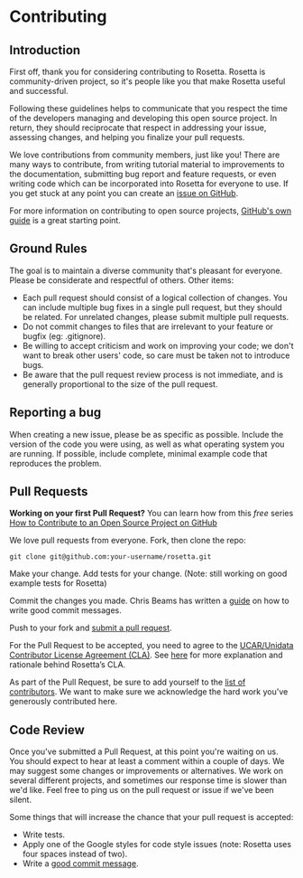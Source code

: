 # Contributing

## Introduction
First off, thank you for considering contributing to Rosetta. Rosetta is community-driven
project, so it's people like you that make Rosetta useful and successful.

Following these guidelines helps to communicate that you respect the time of the
developers managing and developing this open source project. In return, they
should reciprocate that respect in addressing your issue, assessing changes, and
helping you finalize your pull requests.

We love contributions from community members, just like you! There are many ways
to contribute, from writing tutorial material to improvements
to the documentation, submitting bug report and feature requests, or even writing
code which can be incorporated into Rosetta for everyone to use. If you get stuck at
any point you can create an [issue on GitHub](https://github.com/Unidata/rosetta/issues).

For more information on contributing to open source projects,
[GitHub's own guide](https://guides.github.com/activities/contributing-to-open-source/)
is a great starting point.

## Ground Rules
The goal is to maintain a diverse community that's pleasant for everyone. Please
be considerate and respectful of others. Other items:

* Each pull request should consist of a logical collection of changes. You can
  include multiple bug fixes in a single pull request, but they should be related.
  For unrelated changes, please submit multiple pull requests.
* Do not commit changes to files that are irrelevant to your feature or bugfix
  (eg: .gitignore).
* Be willing to accept criticism and work on improving your code; we don't want
  to break other users' code, so care must be taken not to introduce bugs.
* Be aware that the pull request review process is not immediate, and is
  generally proportional to the size of the pull request.

## Reporting a bug
When creating a new issue, please be as specific as possible. Include the version
of the code you were using, as well as what operating system you are running.
If possible, include complete, minimal example code that reproduces the problem.

## Pull Requests
**Working on your first Pull Request?** You can learn how from this *free* series [How to Contribute to an Open Source Project on GitHub](https://egghead.io/series/how-to-contribute-to-an-open-source-project-on-github)

We love pull requests from everyone. Fork, then clone the repo:

    git clone git@github.com:your-username/rosetta.git

Make your change. Add tests for your change. (Note: still working on good example tests for Rosetta)

Commit the changes you made. Chris Beams has written a [guide](http://chris.beams.io/posts/git-commit/) on how to write good commit messages.

Push to your fork and [submit a pull request][pr].

[pr]: https://github.com/Unidata/rosetta/compare/

For the Pull Request to be accepted, you need to agree to the
[UCAR/Unidata Contributor License Agreement (CLA)](https://www.clahub.com/agreements/Unidata/rosetta).
See [here](https://github.com/Unidata/rosetta/blob/master/CLA.md) for more
explanation and rationale behind Rosetta’s CLA.

As part of the Pull Request, be sure to add yourself to the
[list of contributors](https://github.com/Unidata/rosetta/blob/master/CONTRIBUTORS.md).
We want to make sure we acknowledge the hard work you've generously contributed
here.

## Code Review
Once you've submitted a Pull Request, at this point you're waiting on us. You
should expect to hear at least a comment within a couple of days. We may suggest 
some changes or improvements or alternatives. We work on several different 
projects, and sometimes our response time is slower than we'd like. Feel free to 
ping us on the pull request or issue if we've been silent.

Some things that will increase the chance that your pull request is accepted:

* Write tests.
* Apply one of the Google styles for code style issues (note: Rosetta uses four spaces instead of two). 
* Write a [good commit message](http://tbaggery.com/2008/04/19/a-note-about-git-commit-messages.html).
